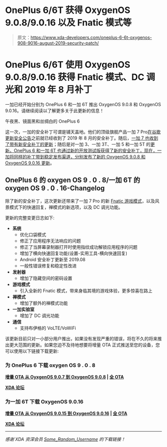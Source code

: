 # OnePlus 6/6T 获得 OxygenOS 9.0.8/9.0.16 以及 Fnatic 模式等

> 原文：<https://www.xda-developers.com/oneplus-6-6t-oxygenos-908-9016-august-2019-security-patch/>

# OnePlus 6/6T 使用 OxygenOS 9.0.8/9.0.16 获得 Fnatic 模式、DC 调光和 2019 年 8 月补丁

一加已经开始分别为 OnePlus 6 和一加 6T 推出 OxygenOS 9.0.8 和 OxygenOS 9.0.16。请继续阅读以了解更多关于此更新的信息！

午夜黑、镜面黑和丝绸白的 OnePlus 6

这一次，一加的安全补丁可谓是铺天盖地。他们的顶级旗舰产品一加 7 Pro[在谷歌](https://www.xda-developers.com/oneplus-7-pro-august-2019-security-patch-oxygenos-9511/)[更新安全公告](https://www.xda-developers.com/august-2019-android-security-patches/)之前就已经收到了 2019 年 8 月的安全补丁。随后，[一加 7 也收到了带有新安全补丁的更新](https://www.xda-developers.com/oxygenos-9-5-8-oneplus-7-august-2019-google-security-patches/)；随后是对一加 3、一加 3T、一加 5 和一加 5T 的[更新。OnePlus 6 和一加 6T 也通过新的开放测试版获得了新的安全补丁，现在，一加将同样的补丁带到稳定发布渠道，分别发布了](https://www.xda-developers.com/oneplus-august-2019-security-patches-for-the-oneplus-3-3t-5-5t/)[新的 OxygenOS 9.0.8 和 OxygenOS 9.0.16 更新](https://forums.oneplus.com/threads/oxygenos-9-0-16-ota-for-the-oneplus-6t-and-oxygenos-9-0-8-ota-for-the-oneplus-6.1087788/)。

## OnePlus 6 的 oxygen OS 9 . 0 . 8/一加 6T 的 oxygen OS 9 . 0 . 16-Changelog

除了新的安全补丁，这次更新还带来了一加 7 Pro 的新 [Fnatic 游戏模式](https://www.xda-developers.com/oneplus-5-5t-oneplus-6-6t-fnatic-mode-ram-boost-android-q/)，以及风景模式下的快速回复，禅模式的新选项，以及 DC 调光功能。

更新的完整变更日志如下:

*   **系统**
    *   优化口袋模式
    *   修正了应用程序无法响应的问题
    *   修正了当屏幕录制器打开时使用指纹成功解锁应用程序的问题
    *   增加了横向快速回复功能(设置-实用工具-横向快速回复)
    *   Android 安全补丁更新至 2019.08
    *   一般性错误修复和稳定性改进
*   **发射器**
    *   增加了隐藏空间的密码设置
*   **游戏模式**
    *   引入全新的 Fnatic 模式，带来身临其境的游戏体验，更多惊喜在路上
*   **禅模式**
    *   增加了额外的禅模式功能
*   **一加实验室**
    *   增加了 DC 调光功能
*   **通信**
    *   支持布伊格的 VoLTE/VoWiFi

该更新目前只对一小部分用户推出，如果没有发现严重的错误，将在不久的将来推出更大范围的更新。如果您迫不及待地想要将增量 OTA 正式推送至您的设备，您可以使用以下链接下载更新:

### **为 OnePlus 6 下载 oxygen OS 9 . 0 . 8**

**[增量 OTA 从 OyxgenOS 9.0.7 到 OxygenOS 9.0.8](https://otafsg1.h2os.com/patch/amazone2/GLO/OnePlus6Oxygen/OnePlus6Oxygen_22.O.33_GLO_033_1908012012/OnePlus6Oxygen_22_OTA_032-033_patch_1908012012_27f2f50486eb48.zip) | [全 OTA](https://otafsg1.h2os.com/patch/amazone2/GLO/OnePlus6Oxygen/OnePlus6Oxygen_22.O.33_GLO_033_1908012012/OnePlus6Oxygen_22_OTA_033_all_1908012012_b48995bb27.zip)**

**[XDA 论坛](https://forum.xda-developers.com/oneplus-6)**

### **为一加 6T** 下载 OxygenOS 9.0.16

**[增量 OTA 从 OxygenOS 9.0.15 到 OxygenOS 9.0.16](https://otafsg1.h2os.com/patch/amazone2/GLO/OnePlus6TOxygen/OnePlus6TOxygen_34.O.23_GLO_023_1908012014/OnePlus6TOxygen_34_OTA_022-023_patch_1908012014_e1c235ba3e.zip) | [全 OTA](https://otafsg1.h2os.com/patch/amazone2/GLO/OnePlus6TOxygen/OnePlus6TOxygen_34.O.23_GLO_023_1908012014/OnePlus6TOxygen_34_OTA_023_all_1908012014_8351a8c9cfd42.zip)**

**[XDA 论坛](https://forum.xda-developers.com/oneplus-6t)**

* * *

*感谢 XDA 资深会员 [Some_Random_Username](https://forum.xda-developers.com/member.php?u=8234677) 的下载链接！*
